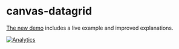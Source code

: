 # canvas-datagrid

[The new demo](https://docs.sheetjs.com/docs/demos/grid#canvas-datagrid)
includes a live example and improved explanations.


[![Analytics](https://ga-beacon.appspot.com/UA-36810333-1/SheetJS/js-xlsx?pixel)](https://github.com/SheetJS/js-xlsx)
